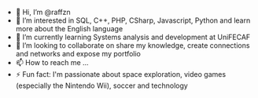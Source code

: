 - 👋 Hi, I’m @raffzn
- 👀 I’m interested in SQL, C++, PHP, CSharp, Javascript, Python and learn more about the English language
- 🌱 I’m currently learning Systems analysis and development at UniFECAF
- 💞️ I’m looking to collaborate on share my knowledge, create connections and networks and expose my portfolio
- 📫 How to reach me ...
- ⚡ Fun fact: I'm passionate about space exploration, video games (especially the Nintendo Wii), soccer and technology

<!---
raffzn/raffzn is a ✨ special ✨ repository because its `README.md` (this file) appears on your GitHub profile.
You can click the Preview link to take a look at your changes.
--->
